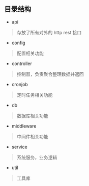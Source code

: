 ## 目录结构

* api

> 存放了所有对外的 http rest 接口

* config

> 配置相关功能

* controller

> 控制器，负责聚合整理数据并返回

* cronjob

> 定时任务相关功能

* db

> 数据库相关功能

* middleware

> 中间件相关功能

* service

> 系统服务，业务逻辑

* util

> 工具库